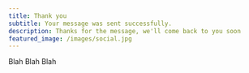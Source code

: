 ```yaml
---
title: Thank you
subtitle: Your message was sent successfully.
description: Thanks for the message, we'll come back to you soon
featured_image: /images/social.jpg
---
```


Blah Blah Blah
